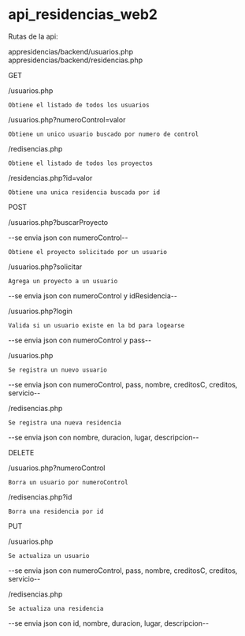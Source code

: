 # api_residencias_web2

Rutas de la api: 

appresidencias/backend/usuarios.php 
appresidencias/backend/residencias.php 



GET

/usuarios.php

	Obtiene el listado de todos los usuarios


/usuarios.php?numeroControl=valor

	Obtiene un unico usuario buscado por numero de control


/redisencias.php

	Obtiene el listado de todos los proyectos


/residencias.php?id=valor
	
	Obtiene una unica residencia buscada por id



POST

/usuarios.php?buscarProyecto

--se envia json con numeroControl--


	Obtiene el proyecto solicitado por un usuario


/usuarios.php?solicitar

	Agrega un proyecto a un usuario
	
--se envia json con numeroControl y idResidencia--


/usuarios.php?login
	
	Valida si un usuario existe en la bd para logearse

--se envia json con numeroControl y pass--


/usuarios.php

	Se registra un nuevo usuario

--se envia json con numeroControl, pass, nombre, creditosC, creditos, servicio--



/redisencias.php

	Se registra una nueva residencia

--se envia json con nombre, duracion, lugar, descripcion--



DELETE


/usuarios.php?numeroControl

	Borra un usuario por numeroControl



/redisencias.php?id

	Borra una residencia por id




PUT



/usuarios.php

	Se actualiza un usuario

--se envia json con numeroControl, pass, nombre, creditosC, creditos, servicio--



/redisencias.php

	Se actualiza una residencia

--se envia json con id, nombre, duracion, lugar, descripcion--



